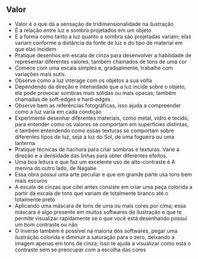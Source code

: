 ## Valor
- Valor é o que dá a sensação de tridimensionalidade na ilustração
- É a relação entre luz e sombra projetados em um objeto
- E a forma como tanto a luz quanto a sombra são projetadas variam; elas variam conforme a distância da fonte de luz e do tipo de material em que elas incidem
- Pratique desenhos em escala de cinza para desenvolver a habilidade de representar diferentes valores, também chamados de tons de uma cor
- Comece com uma escala simples e, gradualmente, trabalhe com variações mais sutis.
- Observe como a luz interage com os objetos a sua volta
- Dependendo da direção e intensidade que a luz incide sobre o objeto, ela pode provocar sombras mais sólidas ou mais opacas; também chamadas de soft-edges e hard-edges
- Observe bem as referências fotográficas, isso ajuda a compreender como a luz varia em cada condição
- Experimente desenhar diferentes materiais, como metal, vidro e tecido, para entender como os valores se comportam em superfícies distintas, e também entendendo como essas texturas se comportam sobre diferentes tipos de luz, seja a luz do Sol, de uma fogueira ou uma lanterna
- Pratique técnicas de hachura para criar sombras e texturas. Varie a direção e a densidade das linhas para obter diferentes efeitos.
- Uma boa leitura e que faz um excelente uso de alto-contraste é A menina do outro lado, de Nagabe
- Essa obra possui uma arte peculiar e que em grande parte usa tons bem mais escuros
- A escala de cinzas que citei antes consiste em criar uma peça colorida a partir da escala de tons que variam de totalmente branco até o totalmente preto
- Aplicando uma máscara de tons de uma ou mais cores por cima; essa máscara é algo presente em muitos softwares de ilustração e que te permite visualizar rapidamente se o que você está desenhando possui um bom contraste ou não
- O inverso também é possível na maioria dos softwares, pegar uma ilustração colorida e diminuir a saturação para o zero, deixando a imagem apenas em tons de cinza; isso te ajuda a visualizar como está o contraste sem se preocupar com a escolha das cores